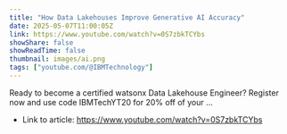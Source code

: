 ```yaml
---
title: "How Data Lakehouses Improve Generative AI Accuracy"
date: 2025-05-07T11:00:05Z
link: https://www.youtube.com/watch?v=0S7zbkTCYbs
showShare: false
showReadTime: false
thumbnail: images/ai.png
tags: ["youtube.com/@IBMTechnology"]
---
```

Ready to become a certified watsonx Data Lakehouse Engineer? Register now and use code IBMTechYT20 for 20% off of your ...

- Link to article: https://www.youtube.com/watch?v=0S7zbkTCYbs